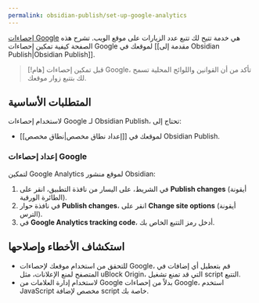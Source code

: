 ```yaml
---
permalink: obsidian-publish/set-up-google-analytics
---
```


[إحصاءات Google](https://analytics.google.com/) هي خدمة تتيح لك تتبع عدد الزيارات على موقع الويب. تشرح هذه الصفحة كيفية تمكين إحصاءات Google لموقعك في [[مقدمة إلى Obsidian Publish|Obsidian Publish]].

> [!هام]
> قبل تمكين إحصاءات Google، تأكد من أن القوانين واللوائح المحلية تسمح لك بتتبع زوار موقعك.

## المتطلبات الأساسية

لاستخدام إحصاءات Google لـ Obsidian Publish، تحتاج إلى:

- [[إعداد نطاق مخصص|نطاق مخصص]] لموقعك في Obsidian Publish.

### إعداد إحصاءات Google

لتمكين Google Analytics لموقع منشور Obsidian:

1. في الشريط، على اليسار من نافذة التطبيق، انقر على **Publish changes** (أيقونة الطائرة الورقية).
2. في نافذة حوار **Publish changes**، انقر على **Change site options** (أيقونة الترس).
3. في **Google Analytics tracking code**، أدخل رمز التتبع الخاص بك.

## استكشاف الأخطاء وإصلاحها

- للتحقق من استخدام موقعك لإحصاءات Google، قم بتعطيل أي إضافات في المتصفح لمنع الإعلانات، مثل uBlock Origin، التي قد تمنع تشغيل script التتبع.
- لاستخدام إدارة العلامات من Google بدلاً من إحصاءات Google، استخدم JavaScript مخصص لإضافة script خاصة بك.
